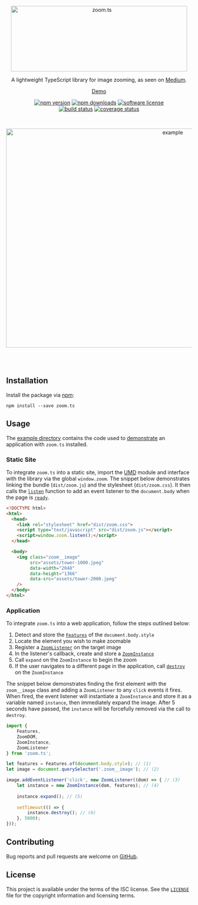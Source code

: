 <p align="center">
  <a href="#readme"><img src="https://raw.githubusercontent.com/michaelbull/zoom.ts/master/assets/logo.png" alt="zoom.ts" width="478" height="178" /></a>
</p>
<p align="center">
  A lightweight TypeScript library for image zooming, as seen on <a href="https://medium.design/image-zoom-on-medium-24d146fc0c20">Medium</a>.
</p>
<p align="center">
  <a href="https://michaelbull.github.io/zoom.ts" rel="nofollow">Demo</a>
</p>
<p align="center">
  <a href="https://www.npmjs.com/package/zoom.ts"><img src="https://img.shields.io/npm/v/zoom.ts.svg?style=flat-square" alt="npm version" /></a>
  <a href="https://www.npmjs.com/package/zoom.ts"><img src="https://img.shields.io/npm/dt/zoom.ts.svg?style=flat-square" alt="npm downloads" /></a>
  <a href="https://github.com/michaelbull/zoom.ts/blob/master/LICENSE"><img src="https://img.shields.io/github/license/michaelbull/zoom.ts.svg?style=flat-square" alt="software license" /></a>
  <br />
  <a href="https://travis-ci.org/michaelbull/zoom.ts"><img src="https://img.shields.io/travis/michaelbull/zoom.ts.svg?style=flat-square" alt="build status" /></a>
  <a href="https://coveralls.io/github/michaelbull/zoom.ts?branch=master"><img src="https://img.shields.io/coveralls/michaelbull/zoom.ts.svg?style=flat-square" alt="coverage status" /></a>
</p>
<br />
<p align="center">
  <a href="https://michaelbull.github.io/zoom.ts"><img src="https://github.com/michaelbull/zoom.ts/raw/master/assets/example.gif" alt="example" width="888" height="595" /></a>
</p>
<br />
<br />

## Installation

Install the package via [npm][npm]:

```
npm install --save zoom.ts
```

## Usage

The [example directory][example] contains the code used to [demonstrate][demo]
an application with `zoom.ts` installed. 

### Static Site

To integrate `zoom.ts` into a static site, import the [UMD][umd] module and
interface with the library via the global `window.zoom`. The snippet below
demonstrates linking the bundle (`dist/zoom.js`) and the stylesheet
(`dist/zoom.css`). It then calls the [`listen`][listen] function to add an 
event listener to the `document.body` when the page is [`ready`][ready].

```html
<!DOCTYPE html>
<html>
  <head>
    <link rel="stylesheet" href="dist/zoom.css">
    <script type="text/javascript" src="dist/zoom.js"></script>
    <script>window.zoom.listen();</script>
  </head>

  <body>
    <img class="zoom__image"
         src="assets/tower-1000.jpeg"
         data-width="2048"
         data-height="1366"
         data-src="assets/tower-2000.jpeg"
    />
  </body>
</html>
```

### Application

To integrate `zoom.ts` into a web application, follow the steps outlined below:

1. Detect and store the [`Features`][features] of the `document.body.style`
2. Locate the element you wish to make zoomable
3. Register a [`ZoomListener`][zoom-listener] on the target image
4. In the listener's callback, create and store a [`ZoomInstance`][zoom-instance]
5. Call `expand` on the `ZoomInstance` to begin the zoom
6. If the user navigates to a different page in the application, call [`destroy`][destroy] on the `ZoomInstance`

The snippet below demonstrates finding the first element with the `zoom__image`
class and adding a `ZoomListener` to any `click` events it fires. When fired,
the event listener will instantiate a `ZoomInstance` and store it as a variable
named `instance`, then immediately expand the image. After 5 seconds have
passed, the `instance` will be forcefully removed via the call to `destroy`.

```javascript
import {
    Features,
    ZoomDOM,
    ZoomInstance,
    ZoomListener
} from 'zoom.ts';

let features = Features.of(document.body.style); // (1)
let image = document.querySelector('.zoom__image'); // (2)

image.addEventListener('click', new ZoomListener((dom) => { // (3)
    let instance = new ZoomInstance(dom, features); // (4)
    
    instance.expand(); // (5)
    
    setTimeout(() => {
        instance.destroy(); // (6)
    }, 5000);
}));
```

## Contributing

Bug reports and pull requests are welcome on [GitHub][github].

## License

This project is available under the terms of the ISC license. See the
[`LICENSE`](LICENSE) file for the copyright information and licensing terms.

[npm]: https://www.npmjs.com/
[example]: https://github.com/michaelbull/zoom.ts/tree/master/dist
[demo]: https://michaelbull.github.io/zoom.ts 
[umd]: https://github.com/umdjs/umd
[listen]: https://github.com/michaelbull/zoom.ts/blob/master/src/zoom.ts#L15
[ready]: https://github.com/michaelbull/zoom.ts/blob/master/src/browser/document.ts#L25
[features]: https://github.com/michaelbull/zoom.ts/blob/master/src/browser/features.ts#L5
[zoom-listener]: https://github.com/michaelbull/zoom.ts/blob/master/src/event/zoom-listener.ts#L7
[zoom-instance]: https://github.com/michaelbull/zoom.ts/blob/master/src/zoom-instance.ts#L18
[destroy]: https://github.com/michaelbull/zoom.ts/blob/master/src/zoom-instance.ts#L64
[github]: https://github.com/michaelbull/zoom.ts
